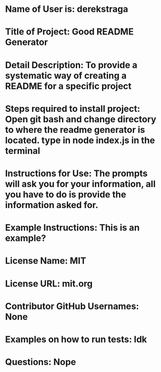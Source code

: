
# Name of User is: derekstraga
# Title of Project: Good README Generator
# Detail Description: To provide a systematic way of creating a README for a specific project
# Steps required to install project:  Open git bash and change directory to where the readme generator is located. type in node index.js in the terminal 
# Instructions for Use: The prompts will ask you for your information, all you have to do is provide the information asked for. 
# Example Instructions: This is an example? 
# License Name: MIT
# License URL: mit.org
# Contributor GitHub Usernames: None
# Examples on how to run tests: Idk
# Questions: Nope
